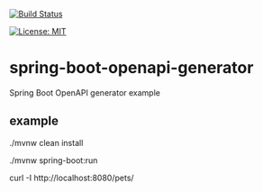 [![Build Status](https://travis-ci.org/claudioaltamura/spring-boot-openapi-generator.svg?branch=master)](https://travis-ci.org/claudioaltamura/spring-boot-openapi-generator)

[![License: MIT](https://img.shields.io/badge/License-MIT-yellow.svg)](https://opensource.org/licenses/MIT)

# spring-boot-openapi-generator
Spring Boot OpenAPI generator example


## example
./mvnw clean install

./mvnw spring-boot:run

 curl -I http://localhost:8080/pets/